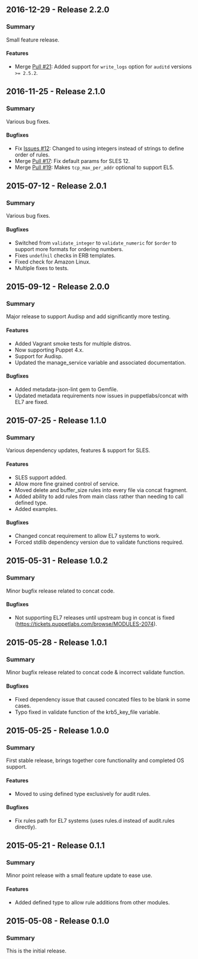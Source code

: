 ## 2016-12-29 - Release 2.2.0
### Summary
Small feature release.

#### Features
- Merge [Pull #21](https://github.com/kemra102/puppet-auditd/pull/21): Added support for `write_logs` option for `auditd` versions `>= 2.5.2`. 

## 2016-11-25 - Release 2.1.0
### Summary
Various bug fixes.

#### Bugfixes
- Fix [Issues #12](https://github.com/kemra102/puppet-auditd/issues/12): Changed to using integers instead of strings to define order of rules.
- Merge [Pull #17](https://github.com/kemra102/puppet-auditd/pull/17): Fix default params for SLES 12.
- Merge [Pull #19](https://github.com/kemra102/puppet-auditd/pull/19): Makes `tcp_max_per_addr` optional to support EL5.

## 2015-07-12 - Release 2.0.1
### Summary
Various bug fixes.

#### Bugfixes
- Switched from `validate_integer` to `validate_numeric` for `$order` to support more formats for ordering numbers.
- Fixes `undef`/`nil` checks in ERB templates.
- Fixed check for Amazon Linux.
- Multiple fixes to tests.

## 2015-09-12 - Release 2.0.0
### Summary
Major release to support Audisp and add significantly more testing.

#### Features
- Added Vagrant smoke tests for multiple distros.
- Now supporting Puppet 4.x.
- Support for Audisp.
- Updated the manage_service variable and associated documentation.

#### Bugfixes
- Added metadata-json-lint gem to Gemfile.
- Updated metadata requirements now issues in puppetlabs/concat with EL7 are fixed.

## 2015-07-25 - Release 1.1.0
### Summary
Various dependency updates, features & support for SLES.

#### Features
- SLES support added.
- Allow more fine grained control of service.
- Moved delete and buffer_size rules into every file via concat fragment.
- Added ability to add rules from main class rather than needing to call defined type.
- Added examples.

#### Bugfixes
- Changed concat requirement to allow EL7 systems to work.
- Forced stdlib dependency version due to validate functions required.

## 2015-05-31 - Release 1.0.2
### Summary
Minor bugfix release related to concat code.

#### Bugfixes
- Not supporting EL7 releases until upstream bug in concat is fixed (https://tickets.puppetlabs.com/browse/MODULES-2074).

## 2015-05-28 - Release 1.0.1
### Summary
Minor bugfix release related to concat code & incorrect validate function.

#### Bugfixes
- Fixed dependency issue that caused concated files to be blank in some cases.
- Typo fixed in validate function of the krb5_key_file variable.

## 2015-05-25 - Release 1.0.0
### Summary
First stable release, brings together core functionality and completed OS support.

#### Features
- Moved to using defined type exclusively for audit rules.

#### Bugfixes
- Fix rules path for EL7 systems (uses rules.d instead of audit.rules directly).

## 2015-05-21 - Release 0.1.1
### Summary
Minor point release with a small feature update to ease use.

#### Features
- Added defined type to allow rule additions from other modules.

## 2015-05-08 - Release 0.1.0
### Summary
This is the initial release.
